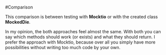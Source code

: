 #Comparison

This comparison is between testing with <b>Mocktio</b> or with the created
class <b>MockedDie</b>.

In my opinion, the both approaches feel almost the same. With both you can say which methods
should work (or exists) and what they should return. I prefer the approach with Mocktio,
because over all you simply have more possibilities without writing too much code by your own.
